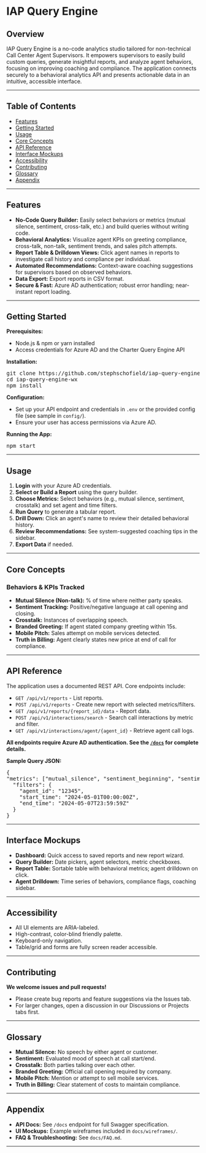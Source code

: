 # IAP Query Engine 

## Overview

IAP Query Engine is a no-code analytics studio tailored for non-technical Call Center Agent Supervisors. It empowers supervisors to easily build custom queries, generate insightful reports, and analyze agent behaviors, focusing on improving coaching and compliance. The application connects securely to a behavioral analytics API and presents actionable data in an intuitive, accessible interface.

---

## Table of Contents

- [Features](#features)
- [Getting Started](#getting-started)
- [Usage](#usage)
- [Core Concepts](#core-concepts)
- [API Reference](#api-reference)
- [Interface Mockups](#interface-mockups)
- [Accessibility](#accessibility)
- [Contributing](#contributing)
- [Glossary](#glossary)
- [Appendix](#appendix)

---

## Features

- **No-Code Query Builder:** Easily select behaviors or metrics (mutual silence, sentiment, cross-talk, etc.) and build queries without writing code.
- **Behavioral Analytics:** Visualize agent KPIs on greeting compliance, cross-talk, non-talk, sentiment trends, and sales pitch attempts.
- **Report Table & Drilldown Views:** Click agent names in reports to investigate call history and compliance per individual.
- **Automated Recommendations:** Context-aware coaching suggestions for supervisors based on observed behaviors.
- **Data Export:** Export reports in CSV format.
- **Secure & Fast:** Azure AD authentication; robust error handling; near-instant report loading.

---

## Getting Started

**Prerequisites:**
- Node.js & npm or yarn installed
- Access credentials for Azure AD and the Charter Query Engine API

**Installation:**

<pre>
git clone https://github.com/stephschofield/iap-query-engine-wx.git
cd iap-query-engine-wx
npm install
</pre>

**Configuration:**
- Set up your API endpoint and credentials in `.env` or the provided config file (see sample in `config/`).
- Ensure your user has access permissions via Azure AD.

**Running the App:**

<pre>
npm start
</pre>
---

## Usage

1. **Login** with your Azure AD credentials.
2. **Select or Build a Report** using the query builder.
3. **Choose Metrics:** Select behaviors (e.g., mutual silence, sentiment, crosstalk) and set agent and time filters.
4. **Run Query** to generate a tabular report.
5. **Drill Down:** Click an agent's name to review their detailed behavioral history.
6. **Review Recommendations:** See system-suggested coaching tips in the sidebar.
7. **Export Data** if needed.

---

## Core Concepts

### Behaviors & KPIs Tracked

- **Mutual Silence (Non-talk):** % of time where neither party speaks.
- **Sentiment Tracking:** Positive/negative language at call opening and closing.
- **Crosstalk:** Instances of overlapping speech.
- **Branded Greeting:** If agent stated company greeting within 15s.
- **Mobile Pitch:** Sales attempt on mobile services detected.
- **Truth in Billing:** Agent clearly states new price at end of call for compliance.

---

## API Reference

The application uses a documented REST API. Core endpoints include:

- `GET /api/v1/reports` - List reports.
- `POST /api/v1/reports` - Create new report with selected metrics/filters.
- `GET /api/v1/reports/{report_id}/data` - Report data.
- `POST /api/v1/interactions/search` - Search call interactions by metric and filter.
- `GET /api/v1/interactions/agent/{agent_id}` - Retrieve agent call logs.

**All endpoints require Azure AD authentication. See the [`/docs`](https://ciap-app-kcf5ofqycqvs2.mangomeadow-b5c8efc2.centralus.azurecontainerapps.io/docs) for complete details.**

**Sample Query JSON:**

<pre>
{
"metrics": ["mutual_silence", "sentiment_beginning", "sentiment_ending", "crosstalk"],
  "filters": {
    "agent_id": "12345",
    "start_time": "2024-05-01T00:00:00Z",
    "end_time": "2024-05-07T23:59:59Z"
  }
}
</pre>


---

## Interface Mockups

- **Dashboard:** Quick access to saved reports and new report wizard.
- **Query Builder:** Date pickers, agent selectors, metric checkboxes.
- **Report Table:** Sortable table with behavioral metrics; agent drilldown on click.
- **Agent Drilldown:** Time series of behaviors, compliance flags, coaching sidebar.

---

## Accessibility

- All UI elements are ARIA-labeled.
- High-contrast, color-blind friendly palette.
- Keyboard-only navigation.
- Table/grid and forms are fully screen reader accessible.

---

## Contributing

**We welcome issues and pull requests!**
- Please create bug reports and feature suggestions via the Issues tab.
- For larger changes, open a discussion in our Discussions or Projects tabs first.

---

## Glossary

- **Mutual Silence:** No speech by either agent or customer.
- **Sentiment:** Evaluated mood of speech at call start/end.
- **Crosstalk:** Both parties talking over each other.
- **Branded Greeting:** Official call opening required by company.
- **Mobile Pitch:** Mention or attempt to sell mobile services.
- **Truth in Billing:** Clear statement of costs to maintain compliance.

---

## Appendix

- **API Docs:** See `/docs` endpoint for full Swagger specification.
- **UI Mockups:** Example wireframes included in `docs/wireframes/`.
- **FAQ & Troubleshooting:** See `docs/FAQ.md`.

---
